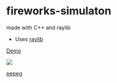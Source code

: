 # fireworks-simulaton
made with C++ and raylib

* Uses [raylib](https://www.raylib.com/)

[Demo](https://famous-paletas-d3074d.netlify.app/)

<img src="https://github.com/pepega90/fireworks-simulaton/blob/main/preview.gif" />

[pepeg](https://lustrous-faun-7d31f7.netlify.app/)


